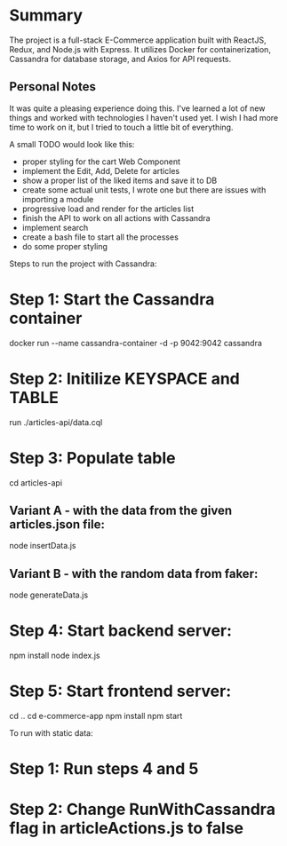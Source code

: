 # Summary
The project is a full-stack E-Commerce application built with ReactJS, Redux, and Node.js with Express. It utilizes Docker for containerization, Cassandra for database storage, and Axios for API requests. 

## Personal Notes
It was quite a pleasing experience doing this. I've learned a lot of new things and worked with technologies I haven't used yet. I wish I had more time to work on it, but I tried to touch a little bit of everything.

A small TODO would look like this:
- proper styling for the cart Web Component
- implement the Edit, Add, Delete for articles
- show a proper list of the liked items and save it to DB
- create some actual unit tests, I wrote one but there are issues with importing a module
- progressive load and render for the articles list
- finish the API to work on all actions with Cassandra
- implement search
- create a bash file to start all the processes
- do some proper styling 


Steps to run the project with Cassandra:

# Step 1: Start the Cassandra container
docker run --name cassandra-container -d -p 9042:9042 cassandra

# Step 2: Initilize KEYSPACE and TABLE
run ./articles-api/data.cql

# Step 3: Populate table 
cd articles-api

## Variant A - with the data from the given articles.json file:
node insertData.js

## Variant B - with the random data from faker:
node generateData.js

# Step 4: Start backend server:
npm install
node index.js

# Step 5: Start frontend server:
cd ..
cd e-commerce-app
npm install
npm start




To run with static data:

# Step 1: Run steps 4 and 5

# Step 2: Change RunWithCassandra flag in articleActions.js to false